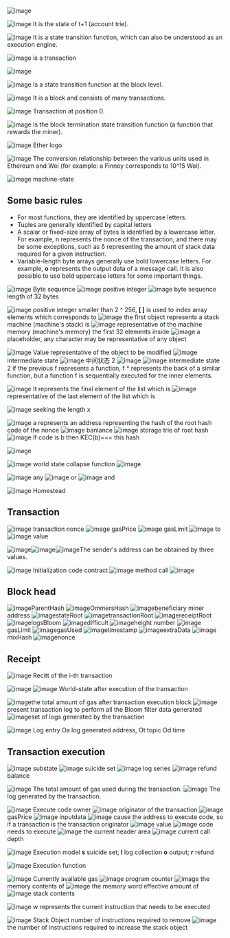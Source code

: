 ![image](picture/sign_state_1.png)

![image](picture/sign_state_3.png) It is the state of t+1 (account trie).

![image](picture/sign_state_4.png) It is a state transition function, which can also be understood as an execution engine.

![image](picture/sign_state_5.png) is a transaction

![image](picture/sign_state_6.png)

![image](picture/sign_state_7.png) Is a state transition function at the block level.

![image](picture/sign_state_8.png) It is a block and consists of many transactions.

![image](picture/sign_state_9.png) Transaction at position 0.

![image](picture/sign_state_10.png) Is the block termination state transition function (a function that rewards the miner).

![image](picture/sign_ether.png) Ether logo

![image](picture/sign_ether_value.png) The conversion relationship between the various units used in Ethereum and Wei (for example: a Finney corresponds to 10^15 Wei).

![image](picture/sign_machine_state.png) machine-state

## Some basic rules

- For most functions, they are identified by uppercase letters.
- Tuples are generally identified by capital letters
- A scalar or fixed-size array of bytes is identified by a lowercase letter. For example, n represents the nonce of the transaction, and there may be some exceptions, such as δ representing the amount of stack data required for a given instruction.
- Variable-length byte arrays generally use bold lowercase letters. For example, **o** represents the output data of a message call. It is also possible to use bold uppercase letters for some important things.

![image](picture/sign_set_b.png) Byte sequence
![image](picture/sign_set_p.png) positive integer
![image](picture/sign_set_b32.png) byte sequence length of 32 bytes

![image](picture/sign_set_p256.png) positive integer smaller than 2 ^ 256,
**[ ]** is used to index array elements which corresponds to
![image](picture/sign_stack.png) the first object represents a stack machine (machine's stack) is
![image](picture/sign_memory.png) representative of the machine memory (machine's memory) the first 32 elements inside
![image](picture/sign_placeholder_1.png) a placeholder, any character may be representative of any object

![image](picture/sign_placeholder_2.png) Value representative of the object to be modified
![image](picture/sign_placeholder_3.png) intermediate state
![image](picture/sign_placeholder_4.png) 中间状态 2
![image](picture/sign_func_1.png) ![image](picture/sign_func_2.png) intermediate state 2
if the previous f represents a function, f \* represents the back of a similar function, but a function f is sequentially executed for the inner elements.

![image](picture/sign_last_item.png) It represents the final element of the list which is
![image](picture/sign_last_item_1.png) representative of the last element of the list which is

![image](picture/sign_seq_item.png) seeking the length x

![image](picture/sign_state_nonce.png) a represents an address representing the hash of the root hash code of the nonce
![image](picture/sign_state_balance.png) banlance
![image](picture/sign_state_root.png) storage trie of root hash
![image](picture/sign_state_code.png) If code is b then KEC(b)=== this hash

![image](picture/sign_l1.png)

![image](picture/sign_ls.png) world state collapse function
![image](picture/sign_pa.png)

![image](picture/sign_math_any.png) any
![image](picture/sign_math_or.png) or
![image](picture/sign_math_and.png) and

![image](picture/sign_homestead.png) Homestead

## Transaction

![image](picture/sign_t_nonce.png) transaction nonce
![image](picture/sign_t_gasprice.png) gasPrice
![image](picture/sign_t_gaslimit.png) gasLimit
![image](picture/sign_t_to.png) to
![image](picture/sign_t_value.png) value

![image](picture/sign_t_w.png)![image](picture/sign_t_tr.png)![image](picture/sign_t_ts.png)The sender's address can be obtained by three values.

![image](picture/sign_t_ti.png) Initialization code contract
![image](picture/sign_t_data.png) method call
![image](picture/sign_t_lt.png)

## Block head

![image](picture/sign_h_p.png)ParentHash
![image](picture/sign_h_o.png)OmmersHash
![image](picture/sign_h_c.png)beneficiary miner address
![image](picture/sign_h_r.png)stateRoot
![image](picture/sign_h_t.png)transactionRoot
![image](picture/sign_h_e.png)receiptRoot
![image](picture/sign_h_b.png)logsBloom
![image](picture/sign_h_d.png)difficult
![image](picture/sign_h_i.png)height number
![image](picture/sign_h_l.png)gasLimit
![image](picture/sign_h_g.png)gasUsed
![image](picture/sign_h_s.png)timestamp
![image](picture/sign_h_x.png)extraData
![image](picture/sign_h_m.png)mixHash
![image](picture/sign_h_n.png)nonce

## Receipt

![image](picture/sign_r_i.png) Recitt of the i-th transaction

![image](picture/sign_receipt.png)
![image](picture/sign_r_state.png) World-state after execution of the transaction

![image](picture/sign_r_gasused.png)the total amount of gas after transaction execution block
![image](picture/sign_r_bloom.png)present transaction log to perform all the Bloom filter data generated
![image](picture/sign_r_log.png)set of logs generated by the transaction

![image](picture/sign_r_logentry.png) Log entry Oa log generated address, Ot topic Od time

## Transaction execution

![image](picture/sign_substate_a.png) substate
![image](picture/sign_substate_as.png) suicide set
![image](picture/sign_substate_al.png) log series
![image](picture/sign_substate_ar.png) refund balance

![image](picture/sign_gas_total.png) The total amount of gas used during the transaction.
![image](picture/sign_gas_log.png) The log generated by the transaction.

![image](picture/sign_i_a.png) Execute code owner
![image](picture/sign_i_o.png) originator of the transaction
![image](picture/sign_i_p.png) gasPrice
![image](picture/sign_i_d.png) inputdata
![image](picture/sign_i_s.png) cause the address to execute code, so if a transaction is the transaction originator
![image](picture/sign_i_v.png) value
![image](picture/sign_i_b.png) code needs to execute
![image](picture/sign_i_h.png) the current header area
![image](picture/sign_i_e.png) current call depth

![image](picture/sign_exec_model.png) Execution model **s** suicide set; **l** log collection **o** output; **r** refund

![image](picture/sign_exec_func.png) Execution function

![image](picture/sign_m_g.png) Currently available gas
![image](picture/sign_u_pc.png) program counter
![image](picture/sign_u_m.png) the memory contents of
![image](picture/sign_u_i.png) the memory word effective amount of
![image](picture/sign_u_s.png) stack contents

![image](picture/sign_m_w.png) w represents the current instruction that needs to be executed

![image](picture/sign_stack_removed.png) Stack Object number of instructions required to remove
![image](picture/sign_stack_added.png) the number of instructions required to increase the stack object
